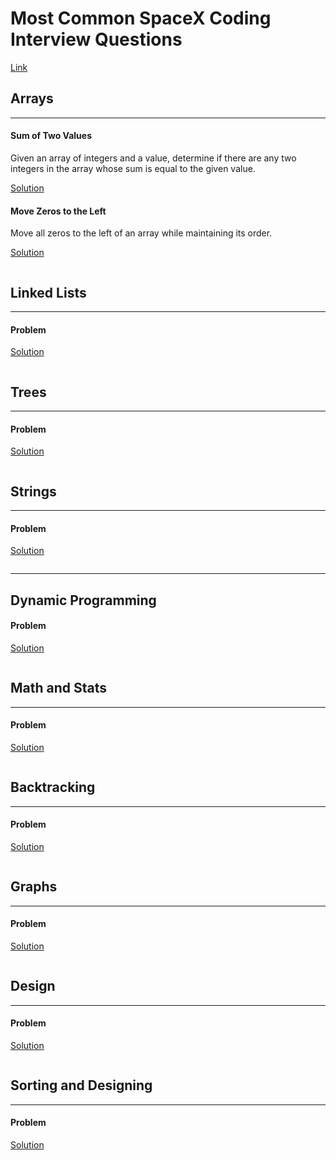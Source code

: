 # Most Common SpaceX Coding Interview Questions
[Link](https://www.codinginterview.com/spacex-interview-questions)

## Arrays
------

  #### Sum of Two Values
  Given an array of integers and a value, determine if there are any two integers in the array whose sum is equal to the given value.

  [Solution](https://www.educative.io/m/sum-of-two-values)

  #### Move Zeros to the Left
  Move all zeros to the left of an array while maintaining its order.

  ​[Solution](https://www.educative.io/m/move-zeros-left)
  
  ```javascript
  
  ```


## Linked Lists
------

#### Problem


[Solution]()

```javascript

```


## Trees
------

#### Problem


[Solution]()

```javascript

```


## Strings
------

#### Problem


[Solution]()

```javascript

```


------
## Dynamic Programming

#### Problem


[Solution]()

```javascript

```


## Math and Stats
------

#### Problem


[Solution]()

```javascript

```


## Backtracking
------

#### Problem


[Solution]()

```javascript

```


## Graphs
------

#### Problem


[Solution]()

```javascript

```


## Design
------

#### Problem


[Solution]()

```javascript

```


## Sorting and Designing
------

#### Problem


[Solution]()

```javascript

```
